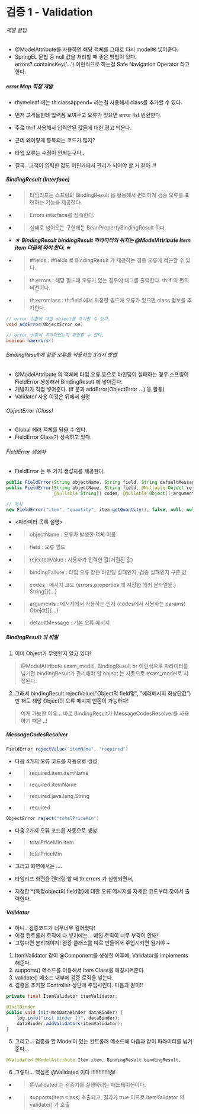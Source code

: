 # 검증 1 - Validation

###### 깨알 꿀팁
- @ModelAttribute를 사용하면 해당 객체를 그대로 다시 model에 넣어준다.
- SpringEL 문법 중 null 값을 처리할 때 좋은 방법이 있다. errors?.containsKey('...') 이런식으로 하는걸 Safe Navigation Operator 라고 한다.

##### error Map 직접 개발
- thymeleaf 에는 th:classappend= 라는걸 사용해서 class를 추가할 수 있다.
- 먼저 고객들한테 입력폼 보여주고 오류가 있으면 error list 반환한다.
- 주로 th:if 사용해서 입력안된 값들에 대한 경고 띄운다.

- 근데 왜이렇게 중복되는 코드가 많지?
- 타입 오류는 수정이 안되는구나..

- 결국.. 고객이 입력한 값도 어딘가에서 관리가 되어야 할 거 같아..!!

##### BindingResult (Interface)
- > 타임리프는 스프링의 BindingResult 를 활용해서 편리하게 검증 오류를 표현하는 기능을 제공한다.
- > Errors interface를 상속한다.
- > 실제로 넘어오는 구현체는 BeanPropertyBindingResult 이다.
- ***★ BindingResult bindingResult 파라미터의 위치는 @ModelAttribute Item item 다음에 와야 한다. ★***
- > #fields : #fields 로 BindingResult 가 제공하는 검증 오류에 접근할 수 있다.
- > th:errors : 해당 필드에 오류가 있는 경우에 태그를 출력한다. th:if 의 편의 버전이다.
- > th:errorclass : th:field 에서 지정한 필드에 오류가 있으면 class 정보를 추가한다.
```java
// error 상황에 대한 object를 추가할 수 있다.
void addError(ObjectError oe)

// error 상황이 추가되었는지 확인할 수 있다.
boolean haerrors()
```

###### BindingResult에 검증 오류를 적용하는 3가지 방법
- @ModelAttribute 의 객체에 타입 오류 등으로 바인딩이 실패하는 경우 스프링이 FieldError 생성해서 BindingResult 에 넣어준다.
- 개발자가 직접 넣어준다. (if 문과 addError(ObjectError ...) 등 활용)
- Validator 사용 이것은 뒤에서 설명

###### ObjectError (Class)
- Global 에러 객체를 담을 수 있다.
- FieldError Class가 상속하고 있다.

###### FieldError 생성자
- FieldError 는 두 가지 생성자를 제공한다. 
```java
public FieldError(String objectName, String field, String defaultMessage);
public FieldError(String objectName, String field, @Nullable Object rejectedValue, boolean bindingFailure,
                  @Nullable String[] codes, @Nullable Object[] arguments, @Nullable String defaultMessage)

// 예시
new FieldError("item", "quantity", item.getQuantity(), false, null, null, "수량은 최대 9,999 까지 허용합니다.")
```
- <파라미터 목록 설명>
- > objectName : 오류가 발생한 객체 이름
- > field : 오류 필드
- > rejectedValue : 사용자가 입력한 값(거절된 값)
- > bindingFailure : 타입 오류 같은 바인딩 실패인지, 검증 실패인지 구분 값
- > codes : 메시지 코드 (errors.properties 에 저장한 에러 문자열들.) String[]{...}
- > arguments : 메시지에서 사용하는 인자 (codes에서 사용하는 params) Obejct[]{...}
- > defaultMessage : 기본 오류 메시지

##### BindingResult 의 비밀
1. 이미 Object가 무엇인지 알고 있다!
> @ModelAttribute exam_model, BindingResult br 이런식으로 파라미터를 넘기면 bindingResult가 관리해야 할 object 는 자동으로 exam_model로 지정된다.
2. 그래서 bindingResult.rejectValue("Object의 field명", "에러메시지 최상단값") 만 해도 해당 Object의 오류 메시지 반환이 가능하다!
> 이게 가능한 이유... 바로 BindingResult가 MessageCodesResolver를 사용하기 때문 ..!

##### MessageCodesResolver
```java
FieldError rejectValue("itemName", "required")
```
- 다음 4가지 오류 코드를 자동으로 생성
- > required.item.itemName
- > required.itemName
- > required.java.lang.String
- > required
```java
ObjectError reject("totalPriceMin")
```
- 다음 2가지 오류 코드를 자동으로 생성
- > totalPriceMin.item
- > totalPriceMin

- 그리고 화면에서는 ....
- 타임리프 화면을 렌더링 할 때 th:errors 가 실행되면서,
- 지정한 *{특정object의 field명}에 대한 오류 메시지를 자세한 코드부터 찾아서 출력한다.

##### Validator
- 아니.. 검증코드가 너무너무 길어졌다!
- 이걸 컨트롤러 로직에 다 넣기에는 .. 메인 로직이 너무 부각이 안돼!
- 그렇다면 분리해야지! 검증 클래스를 따로 만들어서 주입시키면 될거야 ~
1. ItemValidator 같이 @Component를 생성한 이후에, Validator를 implements 해준다.
2. supports() 메소드를 이용해서 Item Class를 매칭시켜준다
3. validate() 메소드 내부에 검증 로직을 넣는다.
4. 검증을 추가할 Controller 상단에 주입시킨다. 다음과 같이!!
```java
private final ItemValidator itemValidator;

@InitBinder
public void init(WebDataBinder dataBinder) {
    log.info("init binder {}", dataBinder);
    dataBinder.addValidators(itemValidator);
}
```
5. 그리고... 검증을 할 Model이 있는 컨트롤러 메소드에 다음과 같이 파라미터를 넘겨준다...
```java
@Validated @ModelAttribute Item item, BindingResult bindingResult,
```
6. 그렇다... 핵심은 @Validated 이다 !!!!!!!!!!!!@!
- > @Validated 는 검증기를 실행하라는 애노테이션이다.
- > supports(Item.class) 호출되고, 결과가 true 이므로 ItemValidator 의 validate() 가 호출
